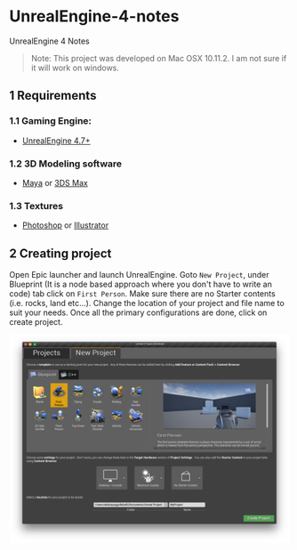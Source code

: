 # UnrealEngine-4-notes
UnrealEngine 4 Notes

> Note: This project was developed on Mac OSX 10.11.2. I am not sure if it will work on windows.

## 1 Requirements

### 1.1 Gaming Engine:

* [UnrealEngine 4.7+](https://www.unrealengine.com/)

### 1.2 3D Modeling software

* [Maya](http://www.autodesk.com/products/maya/overview) or [3DS Max](http://www.autodesk.com/products/3ds-max/overview)

### 1.3 Textures

* [Photoshop](http://www.photoshop.com/products/photoshop) or [Illustrator](http://www.adobe.com/products/illustrator.html)

## 2 Creating project

Open Epic launcher and launch UnrealEngine. Goto `New Project`, under Blueprint (It is a node based approach where you don't have to write an code) tab click on `First Person`. Make sure there are no Starter contents (i.e. rocks, land etc...). Change the location of your project and file name to suit your needs. Once all the primary configurations are done, click on create project.

<p align="center"><img src="https://raw.githubusercontent.com/akshaybabloo/UnrealEngine_4_Notes/master/Screenshots/NewProject.png" alt="New Project" width="600"></p>
